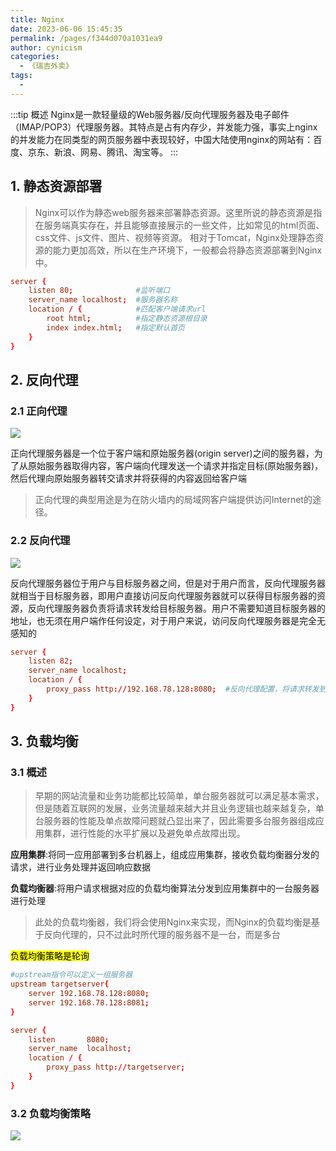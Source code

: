 ```yaml
---
title: Nginx
date: 2023-06-06 15:45:35
permalink: /pages/f344d070a1031ea9
author: cynicism
categories: 
  - 《瑞吉外卖》
tags: 
  - 
---
```

:::tip 概述
Nginx是一款轻量级的Web服务器/反向代理服务器及电子邮件（IMAP/POP3）代理服务器。其特点是占有内存少，并发能力强，事实上nginx的并发能力在同类型的网页服务器中表现较好，中国大陆使用nginx的网站有：百度、京东、新浪、网易、腾讯、淘宝等。
:::
## 1. 静态资源部署
>Nginx可以作为静态web服务器来部署静态资源。这里所说的静态资源是指在服务端真实存在，并且能够直接展示的一些文件，比如常见的html页面、css文件、js文件、图片、视频等资源。
>相对于Tomcat，Nginx处理静态资源的能力更加高效，所以在生产环境下，一般都会将静态资源部署到Nginx中。
```conf
server {
    listen 80;				#监听端口	
    server_name localhost;	#服务器名称
    location / {			#匹配客户端请求url
        root html;			#指定静态资源根目录
        index index.html;	#指定默认首页
    }
}
```

## 2. 反向代理
### 2.1 正向代理
![](https://cdn.jsdelivr.net/gh/Cynicism-lab/MyResource@gh-pages/daili.5ujdqsqrzla8.webp)

正向代理服务器是一个位于客户端和原始服务器(origin server)之间的服务器，为了从原始服务器取得内容，客户端向代理发送一个请求并指定目标(原始服务器)，然后代理向原始服务器转交请求并将获得的内容返回给客户端
>正向代理的典型用途是为在防火墙内的局域网客户端提供访问Internet的途径。

### 2.2 反向代理
![](https://cdn.jsdelivr.net/gh/Cynicism-lab/MyResource@gh-pages/fanxaing.ddsu28z5c8o.webp)

反向代理服务器位于用户与目标服务器之间，但是对于用户而言，反向代理服务器就相当于目标服务器，即用户直接访问反向代理服务器就可以获得目标服务器的资源，反向代理服务器负责将请求转发给目标服务器。用户不需要知道目标服务器的地址，也无须在用户端作任何设定，对于用户来说，访问反向代理服务器是完全无感知的
```conf
server {
    listen 82;
    server_name localhost;
    location / {
        proxy_pass http://192.168.78.128:8080; 	#反向代理配置，将请求转发到指定服务
    }
}
```
## 3. 负载均衡
### 3.1 概述
>早期的网站流量和业务功能都比较简单，单台服务器就可以满足基本需求，但是随着互联网的发展，业务流量越来越大并且业务逻辑也越来越复杂，单台服务器的性能及单点故障问题就凸显出来了，因此需要多台服务器组成应用集群，进行性能的水平扩展以及避免单点故障出现。

**应用集群**:将同一应用部署到多台机器上，组成应用集群，接收负载均衡器分发的请求，进行业务处理并返回响应数据

**负载均衡器**:将用户请求根据对应的负载均衡算法分发到应用集群中的一台服务器进行处理

>此处的负载均衡器，我们将会使用Nginx来实现，而Nginx的负载均衡是基于反向代理的，只不过此时所代理的服务器不是一台，而是多台

<mark>负载均衡策略是轮询</mark>
```conf
#upstream指令可以定义一组服务器
upstream targetserver{	
    server 192.168.78.128:8080;
    server 192.168.78.128:8081;
}

server {
    listen       8080;
    server_name  localhost;
    location / {
        proxy_pass http://targetserver;
    }
}
```

### 3.2 负载均衡策略
![](https://cdn.jsdelivr.net/gh/Cynicism-lab/MyResource@gh-pages/nginx.2jtuhtasli0w.webp)

